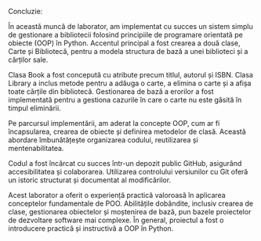 Concluzie:

În această muncă de laborator, am implementat cu succes un sistem simplu de gestionare a bibliotecii folosind principiile de programare orientată pe obiecte (OOP) în Python. Accentul principal a fost crearea a două clase, Carte și Bibliotecă, pentru a modela structura de bază a unei biblioteci și a cărților sale.

Clasa Book a fost concepută cu atribute precum titlul, autorul și ISBN. Clasa Library a inclus metode pentru a adăuga o carte, a elimina o carte și a afișa toate cărțile din bibliotecă. Gestionarea de bază a erorilor a fost implementată pentru a gestiona cazurile în care o carte nu este găsită în timpul eliminării.

Pe parcursul implementării, am aderat la concepte OOP, cum ar fi încapsularea, crearea de obiecte și definirea metodelor de clasă. Această abordare îmbunătățește organizarea codului, reutilizarea și mentenabilitatea.

Codul a fost încărcat cu succes într-un depozit public GitHub, asigurând accesibilitatea și colaborarea. Utilizarea controlului versiunilor cu Git oferă un istoric structurat și documentat al modificărilor.

Acest laborator a oferit o experiență practică valoroasă în aplicarea conceptelor fundamentale de POO. Abilitățile dobândite, inclusiv crearea de clase, gestionarea obiectelor și moștenirea de bază, pun bazele proiectelor de dezvoltare software mai complexe. În general, proiectul a fost o introducere practică și instructivă a OOP în Python.
